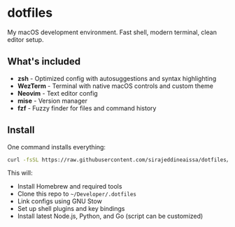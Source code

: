 # dotfiles

My macOS development environment. Fast shell, modern terminal, clean editor setup.

## What's included

- **zsh** - Optimized config with autosuggestions and syntax highlighting
- **WezTerm** - Terminal with native macOS controls and custom theme
- **Neovim** - Text editor config
- **mise** - Version manager
- **fzf** - Fuzzy finder for files and command history

## Install

One command installs everything:

```bash
curl -fsSL https://raw.githubusercontent.com/sirajeddineaissa/dotfiles/main/install.sh | bash
```

This will:
- Install Homebrew and required tools
- Clone this repo to `~/Developer/.dotfiles`
- Link configs using GNU Stow
- Set up shell plugins and key bindings
- Install latest Node.js, Python, and Go (script can be customized)
